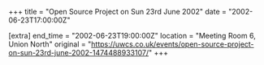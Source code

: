 +++
title = "Open Source Project on Sun 23rd June 2002"
date = "2002-06-23T17:00:00Z"

[extra]
end_time = "2002-06-23T19:00:00Z"
location = "Meeting Room 6, Union North"
original = "https://uwcs.co.uk/events/open-source-project-on-sun-23rd-june-2002-1474488933107/"
+++



